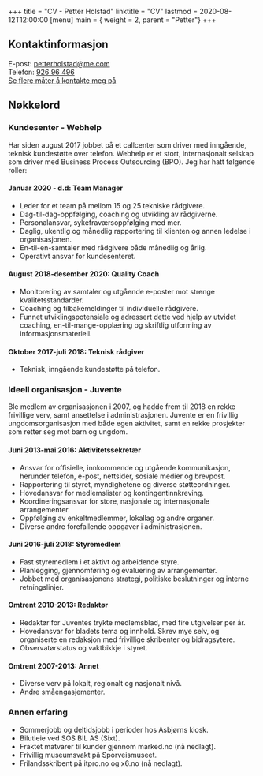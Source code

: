 +++
title = "CV - Petter Holstad"
linktitle = "CV"
lastmod = 2020-08-12T12:00:00
[menu]
main = { weight = 2, parent = "Petter"}
+++

## Kontaktinformasjon

E-post: [petterholstad@me.com](petterholstad@me.com)  
Telefon: [926 96 496](+4792696496)  
[Se flere måter å kontakte meg på](index)

## Nøkkelord

### Kundesenter - Webhelp

Har siden august 2017 jobbet på et callcenter som driver med inngående,
teknisk kundestøtte over telefon. Webhelp er et stort, internasjonalt selskap
som driver med Business Process Outsourcing (BPO). Jeg har hatt følgende
roller:

#### Januar 2020 - d.d: Team Manager

- Leder for et team på mellom 15 og 25 tekniske rådgivere.
- Dag-til-dag-oppfølging, coaching og utvikling av rådgiverne.
- Personalansvar, sykefraværsoppfølging med mer.
- Daglig, ukentlig og månedlig rapportering til klienten og annen ledelse i organisasjonen.
- En-til-en-samtaler med rådgivere både månedlig og årlig.
- Operativt ansvar for kundesenteret.

#### August 2018-desember 2020: Quality Coach

- Monitorering av samtaler og utgående e-poster mot strenge kvalitetsstandarder.
- Coaching og tilbakemeldinger til individuelle rådgivere.
- Funnet utviklingspotensiale og adressert dette ved hjelp av utvidet
  coaching, en-til-mange-opplæring og skriftlig utforming av
  informasjonsmateriell.

#### Oktober 2017-juli 2018: Teknisk rådgiver

- Teknisk, inngående kundestøtte på telefon.

### Ideell organisasjon - Juvente

Ble medlem av organisasjonen i 2007, og hadde frem til 2018 en rekke
frivillige verv, samt ansettelse i administrasjonen. Juvente er en frivillig
ungdomsorganisasjon med både egen aktivitet, samt en rekke prosjekter som
retter seg mot barn og ungdom.

#### Juni 2013-mai 2016: Aktivitetssekretær

- Ansvar for offisielle, innkommende og utgående kommunikasjon, herunder
  telefon, e-post, nettsider, sosiale medier og brevpost.
- Rapportering til styret, myndighetene og diverse støtteordninger.
- Hovedansvar for medlemslister og kontingentinnkreving.
- Koordineringsansvar for store, nasjonale og internasjonale arrangementer.
- Oppfølging av enkeltmedlemmer, lokallag og andre organer.
- Diverse andre forefallende oppgaver i administrasjonen.

#### Juni 2016-juli 2018: Styremedlem

- Fast styremedlem i et aktivt og arbeidende styre.
- Planlegging, gjennomføring og evaluering av arrangementer.
- Jobbet med organisasjonens strategi, politiske beslutninger og interne retningslinjer.

#### Omtrent 2010-2013: Redaktør

- Redaktør for Juventes trykte medlemsblad, med fire utgivelser per år.
- Hovedansvar for bladets tema og innhold. Skrev mye selv, og organiserte en
  redaksjon med frivillige skribenter og bidragsytere.
- Observatørstatus og vaktbikkje i styret.

#### Omtrent 2007-2013: Annet

- Diverse verv på lokalt, regionalt og nasjonalt nivå.
- Andre småengasjementer.

### Annen erfaring

- Sommerjobb og deltidsjobb i perioder hos Asbjørns kiosk.
- Bilutleie ved SOS BIL AS (Sixt).
- Fraktet matvarer til kunder gjennom marked.no (nå nedlagt).
- Frivillig museumsvakt på Sporveismuseet.
- Frilandsskribent på itpro.no og x6.no (nå nedlagt).
